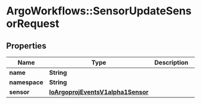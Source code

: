 # ArgoWorkflows::SensorUpdateSensorRequest

## Properties
Name | Type | Description | Notes
------------ | ------------- | ------------- | -------------
**name** | **String** |  | [optional] 
**namespace** | **String** |  | [optional] 
**sensor** | [**IoArgoprojEventsV1alpha1Sensor**](IoArgoprojEventsV1alpha1Sensor.md) |  | [optional] 



